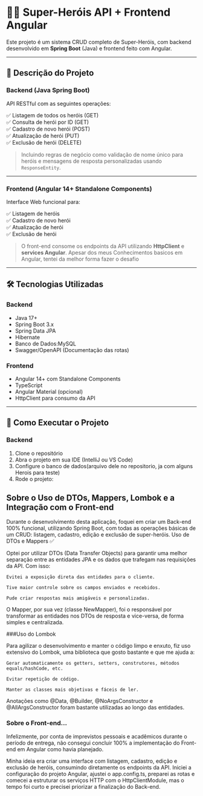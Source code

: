 # 🦸‍♂️ Super-Heróis API + Frontend Angular

Este projeto é um sistema CRUD completo de Super-Heróis, com backend desenvolvido em **Spring Boot** (Java) e frontend feito com Angular.

---

## 📌 Descrição do Projeto

### Backend (Java Spring Boot)

API RESTful com as seguintes operações:

✅ Listagem de todos os heróis (GET)  
✅ Consulta de herói por ID (GET)  
✅ Cadastro de novo herói (POST)  
✅ Atualização de herói (PUT)  
✅ Exclusão de herói (DELETE)  

> Incluindo regras de negócio como validação de nome único para heróis e mensagens de resposta personalizadas usando `ResponseEntity`.

---

### Frontend (Angular 14+ Standalone Components)

Interface Web funcional para:

✅ Listagem de heróis  
✅ Cadastro de novo herói  
✅ Atualização de herói  
✅ Exclusão de herói  

> O front-end consome os endpoints da API utilizando **HttpClient** e **services Angular**.
> Apesar dos meus Conhecimentos basicos em Angular, tentei da melhor forma fazer o desafio

---

## 🛠️ Tecnologias Utilizadas

### Backend
- Java 17+
- Spring Boot 3.x
- Spring Data JPA
- Hibernate
- Banco de Dados:MySQL
- Swagger/OpenAPI (Documentação das rotas)

### Frontend
- Angular 14+ com Standalone Components
- TypeScript
- Angular Material (opcional)
- HttpClient para consumo da API

---

## 🚀 Como Executar o Projeto

### Backend

1. Clone o repositório
2. Abra o projeto em sua IDE (IntelliJ ou VS Code)
3. Configure o banco de dados(arquivo dele no repositorio, ja com alguns Herois para teste)
4. Rode o projeto:


## Sobre o Uso de DTOs, Mappers, Lombok e a Integração com o Front-end

Durante o desenvolvimento desta aplicação, foquei em criar um Back-end 100% funcional, utilizando Spring Boot, com todas as operações básicas de um CRUD: listagem, cadastro, edição e exclusão de super-heróis.
Uso de DTOs e Mappers ✅

Optei por utilizar DTOs (Data Transfer Objects) para garantir uma melhor separação entre as entidades JPA e os dados que trafegam nas requisições da API.
Com isso:

    Evitei a exposição direta das entidades para o cliente.

    Tive maior controle sobre os campos enviados e recebidos.

    Pude criar respostas mais amigáveis e personalizadas.

O Mapper, por sua vez (classe NewMapper), foi o responsável por transformar as entidades nos DTOs de resposta e vice-versa, de forma simples e centralizada.


###Uso do Lombok 

Para agilizar o desenvolvimento e manter o código limpo e enxuto, fiz uso extensivo do Lombok, uma biblioteca que gosto bastante e que me ajuda a:

    Gerar automaticamente os getters, setters, construtores, métodos equals/hashCode, etc.

    Evitar repetição de código.

    Manter as classes mais objetivas e fáceis de ler.

Anotações como @Data, @Builder, @NoArgsConstructor e @AllArgsConstructor foram bastante utilizadas ao longo das entidades.

### Sobre o Front-end... 

Infelizmente, por conta de imprevistos pessoais e acadêmicos durante o período de entrega, não consegui concluir 100% a implementação do Front-end em Angular como havia planejado.

Minha ideia era criar uma interface com listagem, cadastro, edição e exclusão de heróis, consumindo diretamente os endpoints da API.
Iniciei a configuração do projeto Angular, ajustei o app.config.ts, preparei as rotas e comecei a estruturar os serviços HTTP com o HttpClientModule, mas o tempo foi curto e precisei priorizar a finalização do Back-end.
